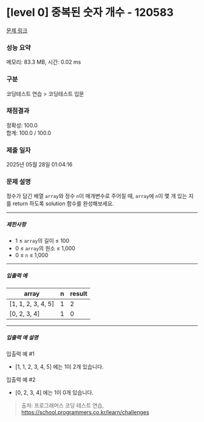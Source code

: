 # [level 0] 중복된 숫자 개수 - 120583 

[문제 링크](https://school.programmers.co.kr/learn/courses/30/lessons/120583?language=java) 

### 성능 요약

메모리: 83.3 MB, 시간: 0.02 ms

### 구분

코딩테스트 연습 > 코딩테스트 입문

### 채점결과

정확성: 100.0<br/>합계: 100.0 / 100.0

### 제출 일자

2025년 05월 28일 01:04:16

### 문제 설명

<p>정수가 담긴 배열 <code>array</code>와 정수 <code>n</code>이 매개변수로 주어질 때, <code>array</code>에 <code>n</code>이 몇 개 있는 지를 return 하도록 solution 함수를 완성해보세요.</p>

<hr>

<h5>제한사항</h5>

<ul>
<li>1 ≤ <code>array</code>의 길이 ≤ 100</li>
<li>0 ≤ <code>array</code>의 원소 ≤ 1,000</li>
<li>0 ≤ <code>n</code> ≤ 1,000</li>
</ul>

<hr>

<h5>입출력 예</h5>
<table class="table">
        <thead><tr>
<th>array</th>
<th>n</th>
<th>result</th>
</tr>
</thead>
        <tbody><tr>
<td>[1, 1, 2, 3, 4, 5]</td>
<td>1</td>
<td>2</td>
</tr>
<tr>
<td>[0, 2, 3, 4]</td>
<td>1</td>
<td>0</td>
</tr>
</tbody>
      </table>
<hr>

<h5>입출력 예 설명</h5>

<p>입출력 예 #1</p>

<ul>
<li>[1, 1, 2, 3, 4, 5] 에는 1이 2개 있습니다.</li>
</ul>

<p>입출력 예 #2</p>

<ul>
<li>[0, 2, 3, 4] 에는 1이 0개 있습니다.</li>
</ul>


> 출처: 프로그래머스 코딩 테스트 연습, https://school.programmers.co.kr/learn/challenges